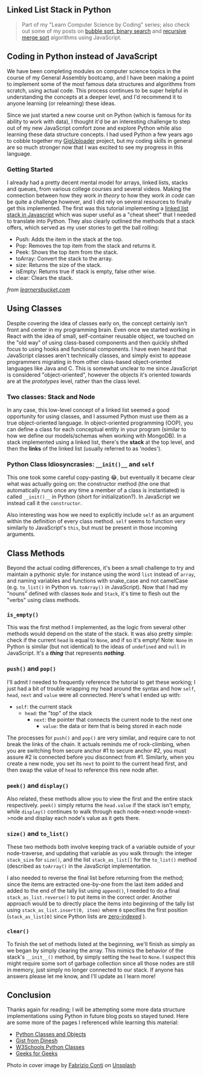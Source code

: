 ## Linked List Stack in Python

> Part of my "Learn Computer Science by Coding" series; also check out some of my posts on [bubble sort, binary search](https://blog.benhammond.tech/studying-compsci-by-actually-writing-code) and [recursive merge sort](https://blog.benhammond.tech/recursive-merge-sort-in-vanilla-javascript) algorithms using JavaScript.

## Coding in Python instead of JavaScript

We have been completing modules on computer science topics in the course of my General Assembly bootcamp, and I have been making a point to implement some of the most famous data structures and algorithms from scratch, using actual code. This process continues to be super helpful in understanding the concepts at a deeper level, and I'd recommend it to anyone learning (or relearning) these ideas. 

Since we just started a new course unit on Python (which is famous for its ability to work with data), I thought it'd be an interesting challenge to step out of my new JavaScript comfort zone and explore Python while also learning these data structure concepts. I had used Python a few years ago to cobble together my  [GigUploader](https://blog.benhammond.tech/giguploader)  project, but my coding skills in general are so much stronger now that I was excited to see my progress in this language.

### Getting Started

I already had a pretty decent mental model for arrays, linked lists, stacks and queues, from various college courses and several videos. Making the connection between how they work _in theory_ to how they work _in code_ can be quite a challenge however, and I did rely on several resources to finally get this implemented. The first was this tutorial implementing a [linked list stack in Javascript](https://learnersbucket.com/tutorials/data-structures/implement-stack-using-linked-list/) which was super useful as a "cheat sheet" that I needed to translate into Python. They also clearly outlined the methods that a stack offers, which served as my user stories to get the ball rolling:

- Push: Adds the item in the stack at the top.
- Pop: Removes the top item from the stack and returns it.
- Peek: Shows the top item from the stack.
- toArray: Convert the stack to the array.
- size: Returns the size of the stack.
- isEmpty: Returns true if stack is empty, false other wise.
- clear: Clears the stack.

_from [learnersbucket.com](https://learnersbucket.com/tutorials/data-structures/implement-stack-using-linked-list/)_

## Using Classes

Despite covering the idea of classes early on, the concept certainly isn't front and center in my programming brain. Even once we started working in React with the idea of small, self-container reusable object, we touched on the "old way" of using class-based components and then quickly shifted focus to using hooks and functional components. I have even heard that JavaScript classes aren't technically classes, and simply exist to appease programmers migrating in from other class-based object-oriented languages like Java and C. This is somewhat unclear to me since JavaScript is considered "object-oriented", however the objects it's oriented towards are at the _prototypes_ level, rather than the class level.

### Two classes: **Stack** and **Node**

In any case, this low-level concept of a linked list seemed a good opportunity for using classes, and I assumed Python must use them as a true object-oriented language. In object-oriented programming (OOP), you can define a class for each conceptual entity in your program (similar to how we define our models/schemas when working with MongoDB). In a stack implemented using a linked list, there's the **stack** at the top level, and then the **links** of the linked list (usually referred to as 'nodes'). 

### Python Class Idiosyncrasies:  `__init()__` and `self`

This one took some careful copy-pasting 😂, but eventually it became clear what was actually going on: the constructor method (the one that automatically runs once any time a member of a class is instantiated) is called `__init()__` in Python (short for initialization?). In JavaScript we instead call it the `constructor`. 

Also interesting was how we need to explicitly include `self` as an argument within the definition of every class method. `self` seems to function very similarly to JavaScript's `this`, but must be present in those incoming arguments.

## Class Methods

Beyond the actual coding differences, it's been a small challenge to try and maintain a pythonic style: for instance using the word `list` instead of `array`, and naming variables and functions with snake_case and not camelCase (e.g. `to_list()` in Python vs. `toArray()` in JavaScript). Now that I had my "nouns" defined with classes `Node` and `Stack`, it's time to flesh out the "verbs" using class methods.

### `is_empty()`

This was the first method I implemented, as the logic from several other methods would depend on the state of the stack.  It was also pretty simple: check if the current `head` is equal to `None`, and if so it's empty! Note: `None` in Python is similar (but not identical) to the ideas of `undefined` and `null` in JavaScript. It's a _**thing**_ that represents _**nothing**_.

### `push()` and `pop()`

I'll admit I needed to frequently reference the tutorial to get these working; I just had a bit of trouble wrapping my head around the syntax and how `self`, `head`, `next` and `value` were all connected. Here's what I ended up with:

- `self`: the current stack
    - `head`: the "top" of the stack
        - `next`: the pointer that connects the current node to the next one
            - `value`: the data or item that is being stored in each node

The processes for `push()` and `pop()` are very similar, and require care to not break the links of the chain. It actuals reminds me of rock-climbing, when you are switching from secure anchor #1 to secure anchor #2, you must assure #2 is connected before you disconnect from #1. Similarly, when you create a new node, you set its `next` to point to the current head first, and then swap the value of `head` to reference this new node after. 


### `peek()` and `display()`

Also related, these methods allow you to view the first and the entire stack respectively. `peek()` simply returns the `head.value` if the stack isn't empty, while `display()` continues to walk through each node->next->node->next->node and display each node's value as it gets there.

### `size()` and `to_list()`

These two methods both involve keeping track of a variable outside of your node-traverse, and updating that variable as you walk through: the integer `stack_size` for `size()`, and the list `stack_as_list[]` for the `to_list()` method (described as `toArray()` in the JavaScript implementation.

I also needed to reverse the final list before returning from the method; since the items are extracted one-by-one from the last item added and added to the end of the tally list using `append()`, I needed to do a final `stack_as_list.reverse()` to put items in the correct order. Another approach would be to directly place the items into beginning of the tally list using `stack_as_list.insert(0, item)` where `0` specifies the first position (`stack_as_list[0]` since Python lists are  [zero-indexed](https://en.wikipedia.org/wiki/Zero-based_numbering) ). 

### `clear()`

To finish the set of methods listed at the beginning, we'll finish as simply as we began by simply clearing the array. This mimics the behavior of the stack's `__init__()` method, by simply setting the `head` to `None`. I suspect this might require some sort of garbage collection since all those nodes are still in memory, just simply no longer connected to our stack. If anyone has answers please let me know, and I'll update as I learn more!

## Conclusion

Thanks again for reading; I will be attempting some more data structure implementations using Python in future blog posts so stayed tuned. Here are some more of the pages I referenced while learning this material:
-  [Python Classes and Objects](https://openbookproject.net/thinkcs/python/english3e/classes_and_objects_I.html) 
-  [Gist from Dinesh](https://gist.github.com/dineshrajpurohit/0bb67d29a039f85f2f10) 
-  [W3Schools Python Classes](https://www.w3schools.com/python/python_classes.asp) 
-  [Geeks for Geeks](https://www.geeksforgeeks.org/implement-a-stack-using-singly-linked-list/) 




Photo in cover image by <a href="https://unsplash.com/@conti_photos?utm_source=unsplash&utm_medium=referral&utm_content=creditCopyText">Fabrizio Conti</a> on <a href="https://unsplash.com/s/photos/link-rock-climbing?utm_source=unsplash&utm_medium=referral&utm_content=creditCopyText">Unsplash</a>
  


